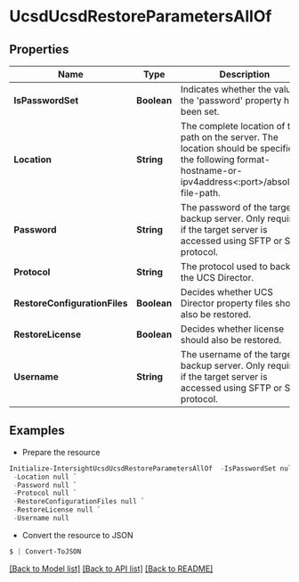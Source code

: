 # UcsdUcsdRestoreParametersAllOf
## Properties

Name | Type | Description | Notes
------------ | ------------- | ------------- | -------------
**IsPasswordSet** | **Boolean** | Indicates whether the value of the &#39;password&#39; property has been set. | [optional] [readonly] 
**Location** | **String** | The complete location of the path on the server. The location should be specified in the following format- hostname-or-ipv4address&lt;:port&gt;/absolute-file-path. | [optional] 
**Password** | **String** | The password of the target backup server. Only required if the target server is accessed using SFTP or SCP protocol. | [optional] 
**Protocol** | **String** | The protocol used to backup the UCS Director. | [optional] 
**RestoreConfigurationFiles** | **Boolean** | Decides whether UCS Director property files should also be restored. | [optional] 
**RestoreLicense** | **Boolean** | Decides whether license should also be restored. | [optional] 
**Username** | **String** | The username of the target backup server. Only required if the target server is accessed using SFTP or SCP protocol. | [optional] 

## Examples

- Prepare the resource
```powershell
Initialize-IntersightUcsdUcsdRestoreParametersAllOf  -IsPasswordSet null `
 -Location null `
 -Password null `
 -Protocol null `
 -RestoreConfigurationFiles null `
 -RestoreLicense null `
 -Username null
```

- Convert the resource to JSON
```powershell
$ | Convert-ToJSON
```

[[Back to Model list]](../README.md#documentation-for-models) [[Back to API list]](../README.md#documentation-for-api-endpoints) [[Back to README]](../README.md)

